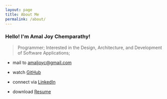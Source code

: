 ```yaml
---
layout: page
title: About Me
permalink: /about/
---
```


<div class="divider"></div>

### Hello! I'm Amal Joy Chemparathy!

> Programmer;
> Interested in the Design, Architecture, and Development of Software Applications;

<div class="divider"></div>

* mail to <a href="mailto:amaljoyc@gmail.com">amaljoyc@gmail.com</a>

* watch <a href="https://github.com/amaljoyc">GitHub</a>

* connect via <a href="https://de.linkedin.com/in/amaljoyc">LinkedIn</a>

* download [Resume](https://amaljoyc.github.io/resume.pdf)
